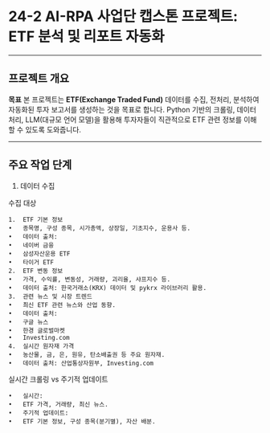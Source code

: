 # 24-2 AI-RPA 사업단 캡스톤 프로젝트: ETF 분석 및 리포트 자동화
----
## 프로젝트 개요

**목표**
본 프로젝트는 **ETF(Exchange Traded Fund)** 데이터를 수집, 전처리, 분석하여 자동화된 투자 보고서를 생성하는 것을 목표로 합니다. Python 기반의 크롤링, 데이터 처리, LLM(대규모 언어 모델)을 활용해 투자자들이 직관적으로 ETF 관련 정보를 이해할 수 있도록 도와줍니다.

---

## 주요 작업 단계

1. 데이터 수집

수집 대상

	1.	ETF 기본 정보
	•	종목명, 구성 종목, 시가총액, 상장일, 기초지수, 운용사 등.
	•	데이터 출처:
	•	네이버 금융
	•	삼성자산운용 ETF
	•	타이거 ETF
	2.	ETF 변동 정보
	•	가격, 수익률, 변동성, 거래량, 괴리율, 샤프지수 등.
	•	데이터 출처: 한국거래소(KRX) 데이터 및 pykrx 라이브러리 활용.
	3.	관련 뉴스 및 시장 트렌드
	•	최신 ETF 관련 뉴스와 산업 동향.
	•	데이터 출처:
	•	구글 뉴스
	•	한경 글로벌마켓
	•	Investing.com
	4.	실시간 원자재 가격
	•	농산물, 금, 은, 원유, 탄소배출권 등 주요 원자재.
	•	데이터 출처: 산업통상자원부, Investing.com

실시간 크롤링 vs 주기적 업데이트

	•	실시간:
	•	ETF 가격, 거래량, 최신 뉴스.
	•	주기적 업데이트:
	•	ETF 기본 정보, 구성 종목(분기별), 자산 배분.
